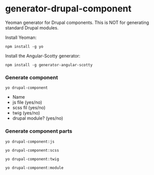 generator-drupal-component
==========================

Yeoman generator for Drupal components. This is NOT for generating standard Drupal modules.

Install Yeoman:

    npm install -g yo

Install the Angular-Scotty generator:

    npm install -g generator-angular-scotty

### Generate component
    yo drupal-component

* Name
* js file (yes/no)
* scss fil (yes/no)
* twig (yes/no)
* drupal module? (yes/no)

### Generate component parts

`yo drupal-component:js`

`yo drupal-component:scss`

`yo drupal-component:twig`

`yo drupal-component:module`
